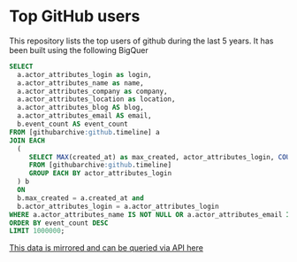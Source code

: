 # Top GitHub users

This repository lists the top users of github during the last 5 years. It has been built using the following BigQuer

```sql
SELECT
  a.actor_attributes_login as login,
  a.actor_attributes_name as name,
  a.actor_attributes_company as company,
  a.actor_attributes_location as location,
  a.actor_attributes_blog AS blog,
  a.actor_attributes_email AS email,
  b.event_count AS event_count
FROM [githubarchive:github.timeline] a
JOIN EACH
  (
     SELECT MAX(created_at) as max_created, actor_attributes_login, COUNT(*) AS event_count
     FROM [githubarchive:github.timeline]
     GROUP EACH BY actor_attributes_login
  ) b
  ON 
  b.max_created = a.created_at and
  b.actor_attributes_login = a.actor_attributes_login
WHERE a.actor_attributes_name IS NOT NULL OR a.actor_attributes_email IS NOT NULL OR a.actor_attributes_blog IS NOT NULL
ORDER BY event_count DESC
LIMIT 1000000;
```



 [This data is mirrored and can be queried via API here](https://www.exversion.com/data/collection/view/54c7a6843b735)